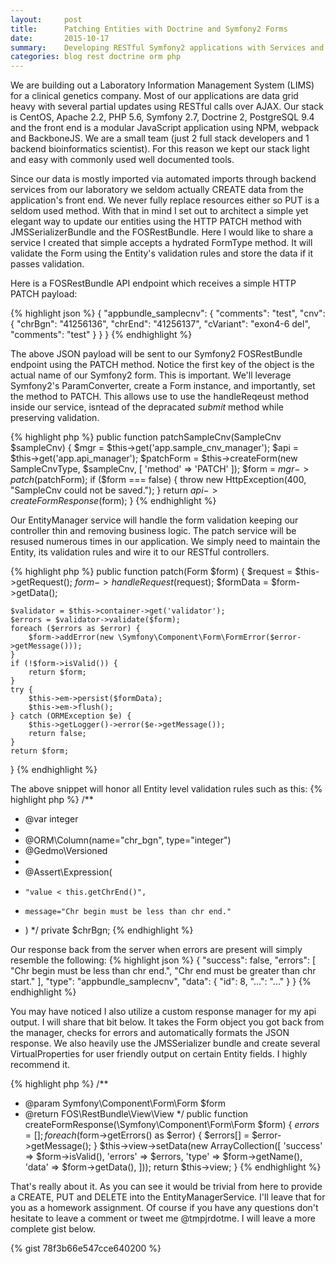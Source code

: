 ```yaml
---
layout:     post
title:      Patching Entities with Doctrine and Symfony2 Forms
date:       2015-10-17
summary:    Developing RESTful Symfony2 applications with Services and Forms.
categories: blog rest doctrine orm php
---
```


We are building out a Laboratory Information Management System (LIMS) for a clinical genetics company. Most of our applications are data grid heavy with several partial updates using RESTful calls over AJAX. Our stack is CentOS, Apache 2.2, PHP 5.6, Symfony 2.7, Doctrine 2, PostgreSQL 9.4 and the front end is a modular JavaScript application using NPM, webpack and BackboneJS. We are a small team (just 2 full stack developers and 1 backend bioinformatics scientist). For this reason we kept our stack light and easy with commonly used well documented tools.

Since our data is mostly imported via automated imports through backend services from our laboratory we seldom actually CREATE data from the application's front end. We never fully replace resources either so PUT is a seldom used method. With that in mind I set out to architect a simple yet elegant way to update our entities using the HTTP PATCH method with JMSSerializerBundle and the FOSRestBundle. Here I would like to share a service I created that simple accepts a hydrated FormType method. It will validate the Form using the Entity's validation rules and store the data if it passes validation.

Here is a FOSRestBundle API endpoint which receives a simple HTTP PATCH payload:

{% highlight json %}
{ 
  "appbundle_samplecnv": { 
    "comments": "test",
    "cnv": {
      "chrBgn": "41256136", 
      "chrEnd": "41256137", 
      "cVariant": "exon4-6 del", 
      "comments": "test"
    }
  }
}
{% endhighlight %}

The above JSON payload will be sent to our Symfony2 FOSRestBundle endpoint using the PATCH method. Notice the first key of the object is the actual name of our Symfony2 form. This is important. We'll leverage Symfony2's ParamConverter, create a Form instance, and importantly, set the method to PATCH. This allows use to use the handleReqeust method inside our service, isntead of the depracated <em>submit</em> method while preserving validation.

{% highlight php %}
public function patchSampleCnv(SampleCnv $sampleCnv)
{
    $mgr = $this->get('app.sample_cnv_manager');
    $api = $this->get('app.api_manager');
    $patchForm = $this->createForm(new SampleCnvType, $sampleCnv, [
        'method' => 'PATCH'
    ]);
    $form = $mgr->patch($patchForm);
    if ($form === false) {
        throw new HttpException(400, "SampleCnv could not be saved.");
    }
    return $api->createFormResponse($form);
}
{% endhighlight %}

Our EntityManager service will handle the form validation keeping our controller thin and removing business logic. The patch service will be resused numerous times in our application. We simply need to maintain the Entity, its validation rules and wire it to our RESTful controllers.

{% highlight php %}
public function patch(Form $form)
{
    $request = $this->getRequest();
    $form->handleRequest($request);
    $formData = $form->getData();

    $validator = $this->container->get('validator');
    $errors = $validator->validate($form);
    foreach ($errors as $error) {
        $form->addError(new \Symfony\Component\Form\FormError($error->getMessage()));
    }
    if (!$form->isValid()) {
        return $form;
    }
    try {
        $this->em->persist($formData);
        $this->em->flush();
    } catch (ORMException $e) {
        $this->getLogger()->error($e->getMessage());
        return false;
    }
    return $form;
}
{% endhighlight %}

The above snippet will honor all Entity level validation rules such as this:
{% highlight php %}
/**
 * @var integer
 *
 * @ORM\Column(name="chr_bgn", type="integer")
 * @Gedmo\Versioned
 *
 * @Assert\Expression(
 *     "value < this.getChrEnd()",
 *     message="Chr begin must be less than chr end."
 * )
 */
private $chrBgn;
{% endhighlight %}

Our response back from the server when errors are present will simply resemble the following:
{% highlight json %}
{
    "success": false,
    "errors": [
        "Chr begin must be less than chr end.",
        "Chr end must be greater than chr start."
    ],
    "type": "appbundle_samplecnv",
    "data": {
      "id": 8,
      "...": "..."
    }
}
{% endhighlight %}

You may have noticed I also utilize a custom response manager for my api output. I will share that bit below. It takes the Form object you got back from the manager, checks for errors and automatically formats the JSON response. We also heavily use the JMSSerializer bundle and create several VirtualProperties for user friendly output on certain Entity fields. I highly recommend it.

{% highlight php %}
/**
 * @param Symfony\Component\Form\Form $form
 * @return FOS\RestBundle\View\View
 */
public function createFormResponse(\Symfony\Component\Form\Form $form)
{
    $errors = [];
    foreach($form->getErrors() as $error) {
        $errors[] = $error->getMessage();
    }
    $this->view->setData(new ArrayCollection([
        'success' => $form->isValid(),
        'errors'  => $errors,
        'type'    => $form->getName(),
        'data'    => $form->getData(),
    ]));
    return $this->view;
}
{% endhighlight %}

That's really about it. As you can see it would be trivial from here to provide a CREATE, PUT and DELETE into the EntityManagerService. I'll leave that for you as a homework assignment. Of course if you have any questions don't hesitate to leave a comment or tweet me @tmpjrdotme. I will leave a more complete gist below.

{% gist 78f3b66e547cce640200 %}
